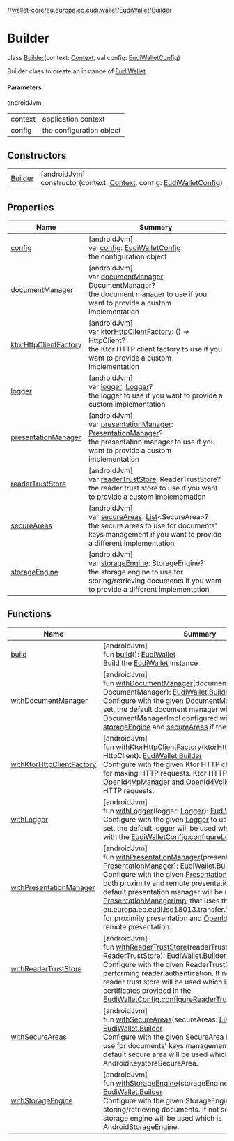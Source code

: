 //[wallet-core](../../../../index.md)/[eu.europa.ec.eudi.wallet](../../index.md)/[EudiWallet](../index.md)/[Builder](index.md)

# Builder

class [Builder](index.md)(context: [Context](https://developer.android.com/reference/kotlin/android/content/Context.html), val config: [EudiWalletConfig](../../-eudi-wallet-config/index.md))

Builder class to create an instance of [EudiWallet](../index.md)

#### Parameters

androidJvm

| | |
|---|---|
| context | application context |
| config | the configuration object |

## Constructors

| | |
|---|---|
| [Builder](-builder.md) | [androidJvm]<br>constructor(context: [Context](https://developer.android.com/reference/kotlin/android/content/Context.html), config: [EudiWalletConfig](../../-eudi-wallet-config/index.md)) |

## Properties

| Name | Summary |
|---|---|
| [config](config.md) | [androidJvm]<br>val [config](config.md): [EudiWalletConfig](../../-eudi-wallet-config/index.md)<br>the configuration object |
| [documentManager](document-manager.md) | [androidJvm]<br>var [documentManager](document-manager.md): DocumentManager?<br>the document manager to use if you want to provide a custom implementation |
| [ktorHttpClientFactory](ktor-http-client-factory.md) | [androidJvm]<br>var [ktorHttpClientFactory](ktor-http-client-factory.md): () -&gt; HttpClient?<br>the Ktor HTTP client factory to use if you want to provide a custom implementation |
| [logger](logger.md) | [androidJvm]<br>var [logger](logger.md): [Logger](../../../eu.europa.ec.eudi.wallet.logging/-logger/index.md)?<br>the logger to use if you want to provide a custom implementation |
| [presentationManager](presentation-manager.md) | [androidJvm]<br>var [presentationManager](presentation-manager.md): [PresentationManager](../../../eu.europa.ec.eudi.wallet.presentation/-presentation-manager/index.md)?<br>the presentation manager to use if you want to provide a custom implementation |
| [readerTrustStore](reader-trust-store.md) | [androidJvm]<br>var [readerTrustStore](reader-trust-store.md): ReaderTrustStore?<br>the reader trust store to use if you want to provide a custom implementation |
| [secureAreas](secure-areas.md) | [androidJvm]<br>var [secureAreas](secure-areas.md): [List](https://kotlinlang.org/api/latest/jvm/stdlib/kotlin-stdlib/kotlin.collections/-list/index.html)&lt;SecureArea&gt;?<br>the secure areas to use for documents' keys management if you want to provide a different implementation |
| [storageEngine](storage-engine.md) | [androidJvm]<br>var [storageEngine](storage-engine.md): StorageEngine?<br>the storage engine to use for storing/retrieving documents if you want to provide a different implementation |

## Functions

| Name | Summary |
|---|---|
| [build](build.md) | [androidJvm]<br>fun [build](build.md)(): [EudiWallet](../index.md)<br>Build the [EudiWallet](../index.md) instance |
| [withDocumentManager](with-document-manager.md) | [androidJvm]<br>fun [withDocumentManager](with-document-manager.md)(documentManager: DocumentManager): [EudiWallet.Builder](index.md)<br>Configure with the given DocumentManager to use. If not set, the default document manager will be used which is DocumentManagerImpl configured with the provided [storageEngine](storage-engine.md) and [secureAreas](secure-areas.md) if they are set. |
| [withKtorHttpClientFactory](with-ktor-http-client-factory.md) | [androidJvm]<br>fun [withKtorHttpClientFactory](with-ktor-http-client-factory.md)(ktorHttpClientFactory: () -&gt; HttpClient): [EudiWallet.Builder](index.md)<br>Configure with the given Ktor HTTP client factory to use for making HTTP requests. Ktor HTTP client is used by the [OpenId4VpManager](../../../eu.europa.ec.eudi.wallet.transfer.openId4vp/-open-id4-vp-manager/index.md) and [OpenId4VciManager](../../../eu.europa.ec.eudi.wallet.issue.openid4vci/-open-id4-vci-manager/index.md) for making HTTP requests. |
| [withLogger](with-logger.md) | [androidJvm]<br>fun [withLogger](with-logger.md)(logger: [Logger](../../../eu.europa.ec.eudi.wallet.logging/-logger/index.md)): [EudiWallet.Builder](index.md)<br>Configure with the given [Logger](../../../eu.europa.ec.eudi.wallet.logging/-logger/index.md) to use for logging. If not set, the default logger will be used which is configured with the [EudiWalletConfig.configureLogging](../../-eudi-wallet-config/configure-logging.md). |
| [withPresentationManager](with-presentation-manager.md) | [androidJvm]<br>fun [withPresentationManager](with-presentation-manager.md)(presentationManager: [PresentationManager](../../../eu.europa.ec.eudi.wallet.presentation/-presentation-manager/index.md)): [EudiWallet.Builder](index.md)<br>Configure with the given [PresentationManager](../../../eu.europa.ec.eudi.wallet.presentation/-presentation-manager/index.md) to use for both proximity and remote presentation. If not set, the default presentation manager will be used which is [PresentationManagerImpl](../../../eu.europa.ec.eudi.wallet.presentation/-presentation-manager-impl/index.md) that uses the eu.europa.ec.eudi.iso18013.transfer.TransferManagerImpl for proximity presentation and [OpenId4VpManager](../../../eu.europa.ec.eudi.wallet.transfer.openId4vp/-open-id4-vp-manager/index.md) for remote presentation. |
| [withReaderTrustStore](with-reader-trust-store.md) | [androidJvm]<br>fun [withReaderTrustStore](with-reader-trust-store.md)(readerTrustStore: ReaderTrustStore): [EudiWallet.Builder](index.md)<br>Configure with the given ReaderTrustStore to use for performing reader authentication. If not set, the default reader trust store will be used which is initialized with the certificates provided in the [EudiWalletConfig.configureReaderTrustStore](../../-eudi-wallet-config/configure-reader-trust-store.md) methods. |
| [withSecureAreas](with-secure-areas.md) | [androidJvm]<br>fun [withSecureAreas](with-secure-areas.md)(secureAreas: [List](https://kotlinlang.org/api/latest/jvm/stdlib/kotlin-stdlib/kotlin.collections/-list/index.html)&lt;SecureArea&gt;): [EudiWallet.Builder](index.md)<br>Configure with the given SecureArea implementations to use for documents' keys management. If not set, the default secure area will be used which is AndroidKeystoreSecureArea. |
| [withStorageEngine](with-storage-engine.md) | [androidJvm]<br>fun [withStorageEngine](with-storage-engine.md)(storageEngine: StorageEngine): [EudiWallet.Builder](index.md)<br>Configure with the given StorageEngine to use for storing/retrieving documents. If not set, the default storage engine will be used which is AndroidStorageEngine. |
